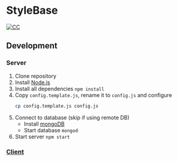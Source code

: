 # StyleBase

[![CC](https://img.shields.io/badge/Conventional%20Commits-1.0.0-green.svg)](https://conventionalcommits.org)

## Development

### Server

1. Clone repository
1. Install [Node.js](https://nodejs.org/en/download/package-manager/)
1. Install all dependencies `npm install`
1. Copy `config.template.js`, rename it to `config.js` and configure
   ```sh
   cp config.template.js config.js
   ```
1. Connect to database (skip if using remote DB)
   - Install [mongoDB](https://www.mongodb.com/download-center/community)
   - Start database `mongod`
1. Start server `npm start`

### [Client](./src/README.md)
